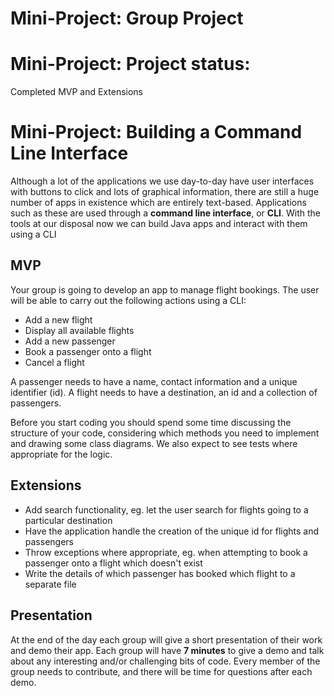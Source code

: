 

# Mini-Project: Group Project

# Mini-Project: Project status:

Completed MVP and Extensions 


# Mini-Project: Building a Command Line Interface

Although a lot of the applications we use day-to-day have user interfaces with buttons to click and lots of graphical information, there are still a huge number of apps in existence which are entirely text-based. Applications such as these are used through a **command line interface**, or **CLI**. With the tools at our disposal now we can build Java apps and interact with them using a CLI


## MVP

Your group is going to develop an app to manage flight bookings. The user will be able to carry out the following actions using a CLI:

- Add a new flight
- Display all available flights
- Add a new passenger
- Book a passenger onto a flight
- Cancel a flight

A passenger needs to have a name, contact information and a unique identifier (id). A flight needs to have a destination, an id and a collection of passengers.

Before you start coding you should spend some time discussing the structure of your code, considering which methods you need to implement and drawing some class diagrams. We also expect to see tests where appropriate for the logic.


## Extensions

- Add search functionality, eg. let the user search for flights going to a particular destination
- Have the application handle the creation of the unique id for flights and passengers
- Throw exceptions where appropriate, eg. when attempting to book a passenger onto a flight which doesn't exist
- Write the details of which passenger has booked which flight to a separate file

## Presentation

At the end of the day each group will give a short presentation of their work and demo their app. Each group will have **7 minutes** to give a demo and talk about any interesting and/or challenging bits of code. Every member of the group needs to contribute, and there will be time for questions after each demo.
